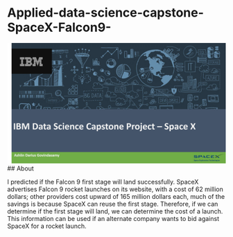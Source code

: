 # Applied-data-science-capstone-SpaceX-Falcon9-
<img src="https://raw.githubusercontent.com/ADGVLOGS/IBM-DataScience-SpaceX-Capstone/main/logo/bg.png">
## About

I predicted if the Falcon 9 first stage will land successfully. SpaceX
advertises Falcon 9 rocket launches on its website, with a cost of 62
million dollars; other providers cost upward of 165 million dollars each,
much of the savings is because SpaceX can reuse the first stage.
Therefore, if we can determine if the first stage will land, we can
determine the cost of a launch. This information can be used if an
alternate company wants to bid against SpaceX for a rocket launch. 
